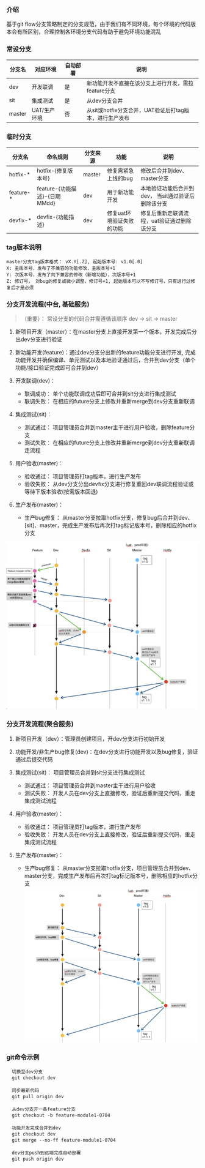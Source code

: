 ### 介绍
基于git flow分支策略制定的分支规范，由于我们有不同环境，每个环境的代码版本会有所区别，合理控制各环境分支代码有助于避免环境功能混乱

### 常设分支
| 分支名 | 对应环境 | 自动部署 | 说明 |
| --- | --- | --- | --- |
| dev | 开发联调 | 是 | 新功能开发不直接在该分支上进行开发，需拉feature分支 |
| sit | 集成测试 | 是 | 从dev分支合并 |
| master | UAT/生产环境  | 否  | 从sit或hotfix分支合并，UAT验证后打tag版本，进行生产发布 |

### 临时分支

| 分支名 | 命名规则 | 分支来源 | 功能 | 说明 | 
| --- | --- | --- | --- | --- |
| hotfix-* | hotfix-{修复版本号}  | master | 修复需紧急上线的bug | 修改后合并到dev、master分支|
| feature-* | feature-{功能描述}-{日期MMdd}  | dev | 用于新功能开发 | 本地验证功能后合并到dev， 当sit通过验证后删除该分支|
| devfix-* | devfix-{功能描述}  | dev | 修复uat环境验证失败的功能 | 修复后重新走联调流程，uat验证通过删除该分支|

### tag版本说明
```
master分支tag版本格式： vX.Y[.Z], 起始版本号: v1.0[.0]
X: 主版本号，发布了不兼容的功能修改，主版本号+1
Y: 次版本号，发布了向下兼容的修改（新增功能），次版本号+1
Z: 修订号， 对bug的修复或微小调整，修订号+1, 起始版本可以不写修订号，只有进行过修复后才是必须

```

### 分支开发流程(中台, 基础服务)

> （重要）： 常设分支的代码合并需遵循该顺序 dev -> sit -> master 

1. 新项目开发（master）：在master分支上直接开发第一个版本，开发完成后分出dev分支进行验证

2. 新功能开发(feature)：通过dev分支分出新的feature功能分支进行开发, 完成功能开发并确保编译、单元测试以及本地验证通过后，合并到dev分支（单个功能/接口验证完成即可合并到dev）

3. 开发联调(dev)：
   * 联调成功： 单个功能联调成功后即可合并到sit分支进行集成测试
   * 联调失败： 在相应的future分支上修改并重新merge到dev分支重新联调
     
4. 集成测试(sit)： 
   * 测试通过： 项目管理员合并到master主干进行用户验收，删除feature分支
   * 测试失败： 在相应的future分支上修改并重新merge到dev分支重新联调走流程
   
5. 用户验收(master)： 
   * 验收通过： 项目管理员打tag版本，进行生产发布
   * 验收失败： 从dev分支分出devfix分支进行修复重回dev联调流程验证或等待下版本验收(按需版本回退)
   
6. 生产发布(master)： 
   * 生产bug修复： 从master分支拉取hotfix分支，修复bug后合并到dev、[sit]、master，完成生产发布后再次打tag标记版本号，删除相应的hotfix分支

![git-pic3.png](git-pic3.png)

### 分支开发流程(聚合服务)
1. 新项目开发（dev）：管理员创建项目，开dev分支进行初始开发

2. 功能开发/非生产bug修复(dev)：在dev分支进行功能开发以及bug修复，验证通过后提交代码
     
3. 集成测试(sit)： 项目管理员合并到sit分支进行集成测试
   * 测试通过： 项目管理员合并到master主干进行用户验收
   * 测试失败： 开发人员在dev分支上直接修改，验证后重新提交代码，重走集成测试流程
   
4. 用户验收(master)： 
   * 验收通过： 项目管理员打tag版本，进行生产发布
   * 验收失败： 开发人员在dev分支上直接修改，验证后重新提交代码，重走集成测试流程
   
5. 生产发布(master)： 
   * 生产bug修复： 从master分支拉取hotfix分支，项目管理员合并到dev、master分支，完成生产发布后再次打tag标记版本号，删除相应的hotfix分支
![git-aggre-pic.png](git-aggre-pic.png)
### git命令示例
```
  切换至dev分支
  git checkout dev

  同步最新代码
  git pull origin dev

  从dev分支开一条feature分支
  git checkout -b feature-module1-0704

  功能开发完成合并到dev
  git checkout dev
  git merge --no-ff feature-module1-0704

  dev分支push到远端完成自动部署
  git push origin dev
```